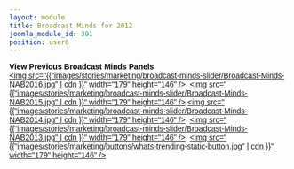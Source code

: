```yaml
---
layout: module
title: Broadcast Minds for 2012
joomla_module_id: 391
position: user6
---
```

<span style="font-family: arial, helvetica, sans-serif;"><strong><span style="color: #000000;">View Previous Broadcast Minds Panels </span> </strong><br /><a href="news-events/broadcastminds.html" style="font-family: arial, helvetica, sans-serif;"><img src="{{"images/stories/marketing/broadcast-minds-slider/Broadcast-Minds-NAB2016.jpg" | cdn }}" width="179" height="146" /></a>&nbsp;&nbsp;<a href="/news-events/broadcastminds/broadcastminds-the-future-of-broadcast.html"><img src="{{"images/stories/marketing/broadcast-minds-slider/Broadcast-Minds-NAB2015.jpg" | cdn }}" width="179" height="146" /></a>&nbsp;<a href="/news-events/broadcastminds/broadcast-minds-content-creators-talk-streaming-disruption.html" style="font-family: arial, helvetica, sans-serif;"><img src="{{"images/stories/marketing/broadcast-minds-slider/Broadcast-Minds-NAB2014.jpg" | cdn }}" width="179" height="146" /></a>&nbsp;&nbsp;<a href="/news-events/broadcastminds/129-broadcast-minds/775-broadcast-minds-nab-2013.html"><img src="{{"images/stories/marketing/broadcast-minds-slider/Broadcast-Minds-NAB2013.jpg" | cdn }}" width="179" height="146" /></a>&nbsp;&nbsp;<a href="news-events/broadcastminds/what-s-trending-the-future-of-online-television.html"><img src="{{"images/stories/marketing/buttons/whats-trending-static-button.jpg" | cdn }}" width="179" height="146" /></a>
<!--<a href="news-events/broadcastminds/broadcast-minds-bve-2013.html"><img src="{{"images/stories/marketing/buttons/BVE-and-other-home-buttons.jpg" | cdn }}" width="179" height="146" /></a>--> </span>

